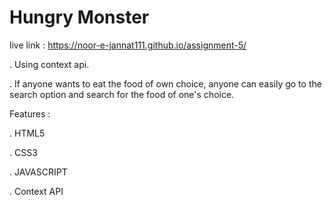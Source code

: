 # Hungry Monster

live link : https://noor-e-jannat111.github.io/assignment-5/

. Using context api.

. If anyone wants to eat the food of own choice, anyone can easily go to the search option and search for the food of one's choice.

Features :

. HTML5

. CSS3

. JAVASCRIPT

. Context API
